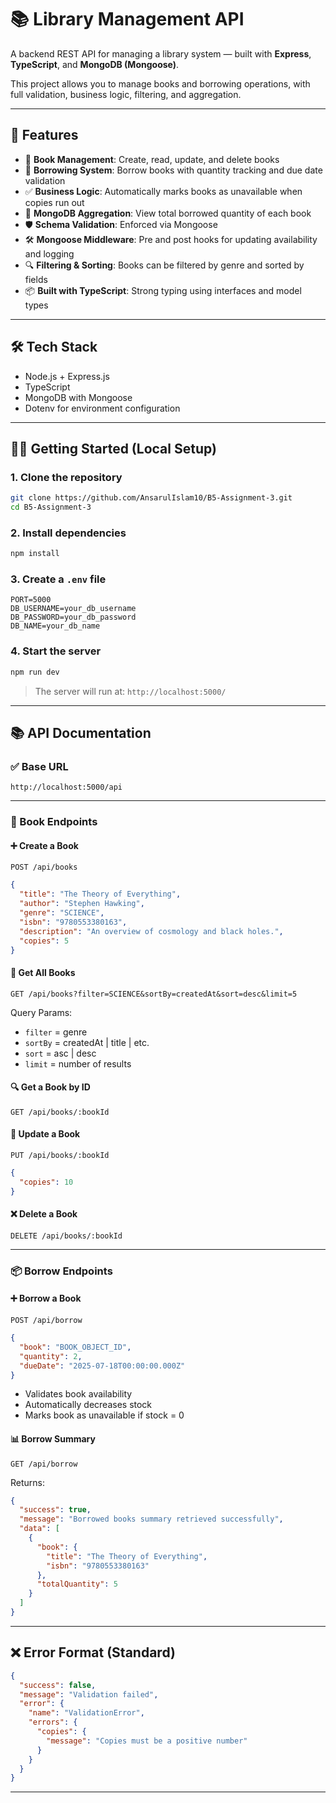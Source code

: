 # 📚 Library Management API

A backend REST API for managing a library system — built with **Express**, **TypeScript**, and **MongoDB (Mongoose)**.

This project allows you to manage books and borrowing operations, with full validation, business logic, filtering, and aggregation.

---

## 🚀 Features

- 📘 **Book Management**: Create, read, update, and delete books
- 🧾 **Borrowing System**: Borrow books with quantity tracking and due date validation
- ✅ **Business Logic**: Automatically marks books as unavailable when copies run out
- 🧠 **MongoDB Aggregation**: View total borrowed quantity of each book
- 🛡️ **Schema Validation**: Enforced via Mongoose
- 🛠️ **Mongoose Middleware**: Pre and post hooks for updating availability and logging
- 🔍 **Filtering & Sorting**: Books can be filtered by genre and sorted by fields
- 📦 **Built with TypeScript**: Strong typing using interfaces and model types

---

## 🛠️ Tech Stack

- Node.js + Express.js
- TypeScript
- MongoDB with Mongoose
- Dotenv for environment configuration

---

## 🧑‍💻 Getting Started (Local Setup)

### 1. Clone the repository

```bash
git clone https://github.com/AnsarulIslam10/B5-Assignment-3.git
cd B5-Assignment-3
````

### 2. Install dependencies

```bash
npm install
```

### 3. Create a `.env` file

```env
PORT=5000
DB_USERNAME=your_db_username
DB_PASSWORD=your_db_password
DB_NAME=your_db_name
```

### 4. Start the server

```bash
npm run dev
```

> The server will run at: `http://localhost:5000/`

---

## 📚 API Documentation

### ✅ Base URL

```
http://localhost:5000/api
```

---

### 📘 Book Endpoints

#### ➕ Create a Book

`POST /api/books`

```json
{
  "title": "The Theory of Everything",
  "author": "Stephen Hawking",
  "genre": "SCIENCE",
  "isbn": "9780553380163",
  "description": "An overview of cosmology and black holes.",
  "copies": 5
}
```

#### 📖 Get All Books

`GET /api/books?filter=SCIENCE&sortBy=createdAt&sort=desc&limit=5`

Query Params:

* `filter` = genre
* `sortBy` = createdAt | title | etc.
* `sort` = asc | desc
* `limit` = number of results

#### 🔍 Get a Book by ID

`GET /api/books/:bookId`

#### 📝 Update a Book

`PUT /api/books/:bookId`

```json
{
  "copies": 10
}
```

#### ❌ Delete a Book

`DELETE /api/books/:bookId`

---

### 📦 Borrow Endpoints

#### ➕ Borrow a Book

`POST /api/borrow`

```json
{
  "book": "BOOK_OBJECT_ID",
  "quantity": 2,
  "dueDate": "2025-07-18T00:00:00.000Z"
}
```

* Validates book availability
* Automatically decreases stock
* Marks book as unavailable if stock = 0

#### 📊 Borrow Summary

`GET /api/borrow`

Returns:

```json
{
  "success": true,
  "message": "Borrowed books summary retrieved successfully",
  "data": [
    {
      "book": {
        "title": "The Theory of Everything",
        "isbn": "9780553380163"
      },
      "totalQuantity": 5
    }
  ]
}
```

---

## ❌ Error Format (Standard)

```json
{
  "success": false,
  "message": "Validation failed",
  "error": {
    "name": "ValidationError",
    "errors": {
      "copies": {
        "message": "Copies must be a positive number"
      }
    }
  }
}
```

---